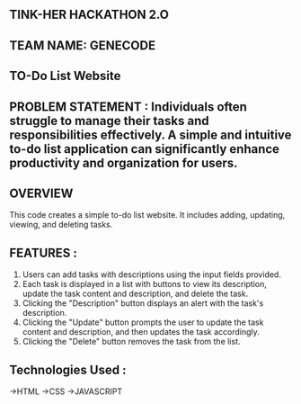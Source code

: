 ## TINK-HER HACKATHON 2.O
## TEAM NAME: GENECODE

## TO-Do List Website

## PROBLEM STATEMENT :  Individuals often struggle to manage their tasks and responsibilities effectively. A simple and intuitive to-do list application can significantly enhance productivity and organization for users.

## OVERVIEW
This code creates a simple to-do list website. It includes adding, updating, viewing, and deleting tasks.

## FEATURES :
1. Users can add tasks with descriptions using the input fields provided.
2. Each task is displayed in a list with buttons to view its description, update the task content and description, and delete the task.
3. Clicking the "Description" button displays an alert with the task's description.
4. Clicking the "Update" button prompts the user to update the task content and description, and then updates the task accordingly.
5. Clicking the "Delete" button removes the task from the list.
   
## Technologies Used :
  ->HTML
  ->CSS
  ->JAVASCRIPT
   
